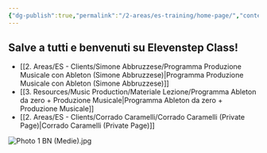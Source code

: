```yaml
---
{"dg-publish":true,"permalink":"/2-areas/es-training/home-page/","contentClasses":"center","tags":["gardenEntry"]}
---
```



## Salve a tutti e benvenuti su Elevenstep Class!

- [[2. Areas/ES - Clients/Simone Abbruzzese/Programma Produzione Musicale con Ableton (Simone Abbruzzese)\|Programma Produzione Musicale con Ableton (Simone Abbruzzese)]]
- [[3. Resources/Music Production/Materiale Lezione/Programma Ableton da zero + Produzione Musicale\|Programma Ableton da zero + Produzione Musicale]]
- [[2. Areas/ES - Clients/Corrado Caramelli/Corrado Caramelli (Private Page)\|Corrado Caramelli (Private Page)]]

![Photo 1 BN (Medie).jpg](/img/user/3.%20Resources/Images/Photo%201%20BN%20(Medie).jpg)